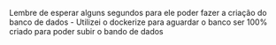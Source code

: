 Lembre de esperar alguns segundos para ele poder fazer a criação do banco de dados
    - Utilizei o dockerize para aguardar o banco ser 100% criado para poder subir o bando de dados